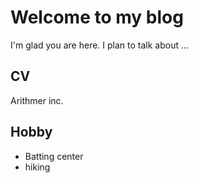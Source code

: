 # Welcome to my blog

I'm glad you are here. I plan to talk about ...

## CV

Arithmer inc.

## Hobby

- Batting center
- hiking
